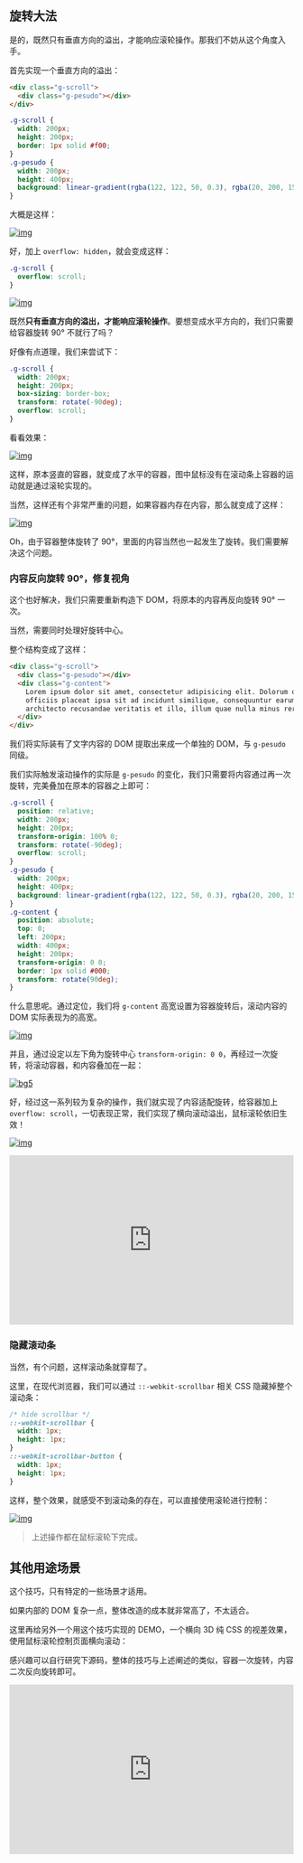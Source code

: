 ## 旋转大法

是的，既然只有垂直方向的溢出，才能响应滚轮操作。那我们不妨从这个角度入手。

首先实现一个垂直方向的溢出：

```html
<div class="g-scroll">
  <div class="g-pesudo"></div>
</div>
```

```css
.g-scroll {
  width: 200px;
  height: 200px;
  border: 1px solid #f00;
}
.g-pesudo {
  width: 200px;
  height: 400px;
  background: linear-gradient(rgba(122, 122, 50, 0.3), rgba(20, 200, 150, 0.3));
}
```

大概是这样：

[![img](./img/185917282-06ea9608-7018-4e43-9266-70859def9ae4.png)](https://user-images.githubusercontent.com/8554143/185917282-06ea9608-7018-4e43-9266-70859def9ae4.png)

好，加上 `overflow: hidden`，就会变成这样：

```css
.g-scroll {
  overflow: scroll;
}
```

[![img](./img/185918065-f51c6659-9d4c-4f65-a249-6f0991befe86.gif)](https://user-images.githubusercontent.com/8554143/185918065-f51c6659-9d4c-4f65-a249-6f0991befe86.gif)

既然**只有垂直方向的溢出，才能响应滚轮操作**。要想变成水平方向的，我们只需要给容器旋转 90° 不就行了吗？

好像有点道理，我们来尝试下：

```css
.g-scroll {
  width: 200px;
  height: 200px;
  box-sizing: border-box;
  transform: rotate(-90deg);
  overflow: scroll;
}
```

看看效果：

[![img](./img/185918538-b932d4f6-3dcf-4c81-941c-ddd77396a6dc.gif)](https://user-images.githubusercontent.com/8554143/185918538-b932d4f6-3dcf-4c81-941c-ddd77396a6dc.gif)

这样，原本竖直的容器，就变成了水平的容器，图中鼠标没有在滚动条上容器的运动就是通过滚轮实现的。

当然，这样还有个非常严重的问题，如果容器内存在内容，那么就变成了这样：

[![img](./img/185919061-323d44d9-ed93-4b6e-8826-35b8555f0e9e.gif)](https://user-images.githubusercontent.com/8554143/185919061-323d44d9-ed93-4b6e-8826-35b8555f0e9e.gif)

Oh，由于容器整体旋转了 90°，里面的内容当然也一起发生了旋转。我们需要解决这个问题。

### 内容反向旋转 90°，修复视角

这个也好解决，我们只需要重新构造下 DOM，将原本的内容再反向旋转 90° 一次。

当然，需要同时处理好旋转中心。

整个结构变成了这样：

```html
<div class="g-scroll">
  <div class="g-pesudo"></div>
  <div class="g-content">
    Lorem ipsum dolor sit amet, consectetur adipisicing elit. Dolorum quis ipsum
    officiis placeat ipsa sit ad incidunt similique, consequuntur earum
    architecto recusandae veritatis et illo, illum quae nulla minus rerum?
  </div>
</div>
```

我们将实际装有了文字内容的 DOM 提取出来成一个单独的 DOM，与 `g-pesudo` 同级。

我们实际触发滚动操作的实际是 `g-pesudo` 的变化，我们只需要将内容通过再一次旋转，完美叠加在原本的容器之上即可：

```css
.g-scroll {
  position: relative;
  width: 200px;
  height: 200px;
  transform-origin: 100% 0;
  transform: rotate(-90deg);
  overflow: scroll;
}
.g-pesudo {
  width: 200px;
  height: 400px;
  background: linear-gradient(rgba(122, 122, 50, 0.3), rgba(20, 200, 150, 0.3));
}
.g-content {
  position: absolute;
  top: 0;
  left: 200px;
  width: 400px;
  height: 200px;
  transform-origin: 0 0;
  border: 1px solid #000;
  transform: rotate(90deg);
}
```

什么意思呢。通过定位，我们将 `g-content` 高宽设置为容器旋转后，滚动内容的 DOM 实际表现为的高宽。

[![img](./img/185921679-804091cc-76da-4ed3-a313-54830ce81bb2.png)](https://user-images.githubusercontent.com/8554143/185921679-804091cc-76da-4ed3-a313-54830ce81bb2.png)

并且，通过设定以左下角为旋转中心 `transform-origin: 0 0`，再经过一次旋转，将滚动容器，和内容叠加在一起：

[![bg5](./img/185922709-6b35fac0-81a1-44cd-9c99-53aa2ec5143d.gif)](https://user-images.githubusercontent.com/8554143/185922709-6b35fac0-81a1-44cd-9c99-53aa2ec5143d.gif)

好，经过这一系列较为复杂的操作，我们就实现了内容适配旋转，给容器加上 `overflow: scroll`，一切表现正常，我们实现了横向滚动溢出，鼠标滚轮依旧生效！

[![img](./img/185923216-2056c053-0e9c-4b55-979a-25f7385f0504.gif)](https://user-images.githubusercontent.com/8554143/185923216-2056c053-0e9c-4b55-979a-25f7385f0504.gif)

<iframe height="300" style="width: 100%;" scrolling="no" title="CSS-Only Horizontal Parallax Gallery" src="https://codepen.io/mafqla/embed/KKYoOEo?default-tab=html%2Cresult&editable=true&theme-id=light" frameborder="no" loading="lazy" allowtransparency="true" allowfullscreen="true">
  See the Pen <a href="https://codepen.io/mafqla/pen/KKYoOEo">
  CSS-Only Horizontal Parallax Gallery</a> by mafqla (<a href="https://codepen.io/mafqla">@mafqla</a>)
  on <a href="https://codepen.io">CodePen</a>.
</iframe>

### 隐藏滚动条

当然，有个问题，这样滚动条就穿帮了。

这里，在现代浏览器，我们可以通过 `::-webkit-scrollbar` 相关 CSS 隐藏掉整个滚动条：

```css
/* hide scrollbar */
::-webkit-scrollbar {
  width: 1px;
  height: 1px;
}
::-webkit-scrollbar-button {
  width: 1px;
  height: 1px;
}
```

这样，整个效果，就感受不到滚动条的存在，可以直接使用滚轮进行控制：

[![img](./img/185924347-c1614358-eaac-4a22-901a-34f0fc268f83.gif)](https://user-images.githubusercontent.com/8554143/185924347-c1614358-eaac-4a22-901a-34f0fc268f83.gif)

> 上述操作都在鼠标滚轮下完成。

## 其他用途场景

这个技巧，只有特定的一些场景才适用。

如果内部的 DOM 复杂一点，整体改造的成本就非常高了，不太适合。

这里再给另外一个用这个技巧实现的 DEMO，一个横向 3D 纯 CSS 的视差效果，使用鼠标滚轮控制页面横向滚动：

感兴趣可以自行研究下源码，整体的技巧与上述阐述的类似，容器一次旋转，内容二次反向旋转即可。

<iframe height="300" style="width: 100%;" scrolling="no" title="CSS-Only Horizontal Parallax Gallery" src="https://codepen.io/mafqla/embed/WNWzVmX?default-tab=html%2Cresult&editable=true&theme-id=light" frameborder="no" loading="lazy" allowtransparency="true" allowfullscreen="true">
  See the Pen <a href="https://codepen.io/mafqla/pen/WNWzVmX">
  CSS-Only Horizontal Parallax Gallery</a> by mafqla (<a href="https://codepen.io/mafqla">@mafqla</a>)
  on <a href="https://codepen.io">CodePen</a>.
</iframe>
